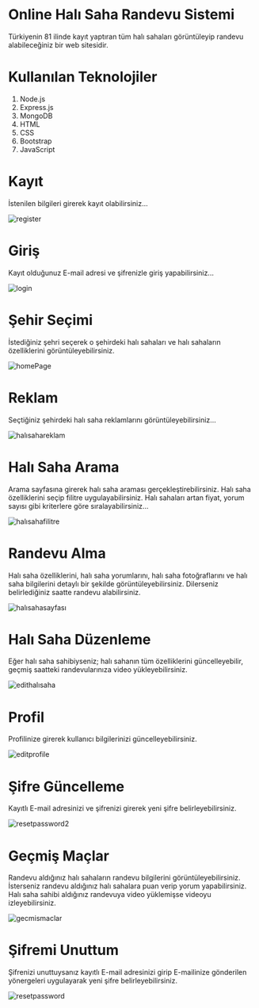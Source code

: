 # Online Halı Saha Randevu Sistemi

Türkiyenin 81 ilinde kayıt yaptıran tüm halı sahaları görüntüleyip randevu alabileceğiniz bir web sitesidir.

# Kullanılan Teknolojiler
1. Node.js
2. Express.js
3. MongoDB
4. HTML
5. CSS
6. Bootstrap
7. JavaScript



# Kayıt

İstenilen bilgileri girerek kayıt olabilirsiniz...

![register](https://user-images.githubusercontent.com/60795428/125277134-bbd63f80-e319-11eb-8c1c-3463a65c76ff.png)

# Giriş

Kayıt olduğunuz E-mail adresi ve şifrenizle giriş yapabilirsiniz...

![login](https://user-images.githubusercontent.com/60795428/125277246-dc9e9500-e319-11eb-92d0-7cbe19c57008.png)


# Şehir Seçimi

İstediğiniz şehri seçerek o şehirdeki halı sahaları ve halı sahaların özelliklerini görüntüleyebilirsiniz.

![homePage](https://user-images.githubusercontent.com/60795428/125276753-410d2480-e319-11eb-8afa-307869641ec0.png)


# Reklam

Seçtiğiniz şehirdeki halı saha reklamlarını görüntüleyebilirsiniz...

![halısahareklam](https://user-images.githubusercontent.com/60795428/125278049-e5439b00-e31a-11eb-8787-ef58a6b5d7dd.png)

# Halı Saha Arama

Arama sayfasına girerek halı saha araması gerçekleştirebilirsiniz. Halı saha özelliklerini seçip filitre uygulayabilirsiniz. Halı sahaları artan fiyat, yorum sayısı gibi kriterlere göre sıralayabilirsiniz...

![halısahafilitre](https://user-images.githubusercontent.com/60795428/125278649-a82bd880-e31b-11eb-8572-c37476f0d2db.png)


# Randevu Alma

Halı saha özelliklerini, halı saha yorumlarını, halı saha fotoğraflarını ve halı saha bilgilerini detaylı bir şekilde görüntüleyebilirsiniz. Dilerseniz belirlediğiniz saatte randevu alabilirsiniz.

![halısahasayfası](https://user-images.githubusercontent.com/60795428/125279221-5fc0ea80-e31c-11eb-96be-e0a1ff1aa124.png)


# Halı Saha Düzenleme

Eğer halı saha sahibiyseniz; halı sahanın tüm özelliklerini güncelleyebilir, geçmiş saatteki randevularınıza video yükleyebilirsiniz.


![edithalısaha](https://user-images.githubusercontent.com/60795428/125279752-fab9c480-e31c-11eb-8a1e-7e9276177438.png)


# Profil

Profilinize girerek kullanıcı bilgilerinizi güncelleyebilirsiniz.

![editprofile](https://user-images.githubusercontent.com/60795428/125280018-44a2aa80-e31d-11eb-9731-25b48a9bad9c.png)

# Şifre Güncelleme

Kayıtlı E-mail adresinizi ve şifrenizi girerek yeni şifre belirleyebilirsiniz.

![resetpassword2](https://user-images.githubusercontent.com/60795428/125280510-cd214b00-e31d-11eb-8405-ce1263ba3948.png)


# Geçmiş Maçlar

Randevu aldığınız halı sahaların randevu bilgilerini görüntüleyebilirsiniz. İsterseniz randevu aldığınız halı sahalara puan verip yorum yapabilirsiniz. Halı saha sahibi aldığınız randevuya video yüklemişse videoyu izleyebilirsiniz.

![gecmismaclar](https://user-images.githubusercontent.com/60795428/125281126-84b65d00-e31e-11eb-84aa-21837dd9f912.png)

# Şifremi Unuttum

Şifrenizi unuttuysanız kayıtlı E-mail adresinizi girip E-mailinize gönderilen yönergeleri uygulayarak yeni şifre belirleyebilirsiniz.

![resetpassword](https://user-images.githubusercontent.com/60795428/125281556-073f1c80-e31f-11eb-8dd9-e505845af002.png)














